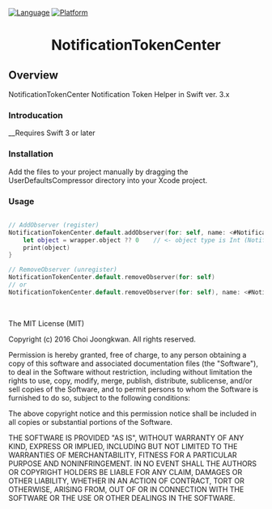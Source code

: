 

[![Language](http://img.shields.io/badge/language-swift-brightgreen.svg?style=flat)](https://developer.apple.com/swift)
[![Platform](https://img.shields.io/cocoapods/p/DeepLinkSDK.svg?style=flat)](https://developer.apple.com/ios)

<h1 align="center">NotificationTokenCenter</h1>

Overview
-------------
NotificationTokenCenter Notification Token Helper in Swift ver. 3.x<br/>

### Introducation

__Requires Swift 3 or later<br/>

### Installation

Add the files to your project manually by dragging the UserDefaultsCompressor directory into your Xcode project.


### Usage


```swift

// AddObserver (register)
NotificationTokenCenter.default.addObserver(for: self, name: <#Notification.Name#>) { (wrapper: NotificationWrapper<Int>) in
	let object = wrapper.object ?? 0	// <- object type is Int (NotificationWrapper<Int>)
	print(object)
}

// RemoveObserver (unregister)
NotificationTokenCenter.default.removeObserver(for: self)
// or
NotificationTokenCenter.default.removeObserver(for: self), name: <#Notification.Name#>)
```

<br>

The MIT License (MIT)

Copyright (c) 2016 Choi Joongkwan. All rights reserved.

Permission is hereby granted, free of charge, to any person obtaining a copy
of this software and associated documentation files (the "Software"), to deal
in the Software without restriction, including without limitation the rights
to use, copy, modify, merge, publish, distribute, sublicense, and/or sell
copies of the Software, and to permit persons to whom the Software is
furnished to do so, subject to the following conditions:

The above copyright notice and this permission notice shall be included in all
copies or substantial portions of the Software.

THE SOFTWARE IS PROVIDED "AS IS", WITHOUT WARRANTY OF ANY KIND, EXPRESS OR
IMPLIED, INCLUDING BUT NOT LIMITED TO THE WARRANTIES OF MERCHANTABILITY,
FITNESS FOR A PARTICULAR PURPOSE AND NONINFRINGEMENT. IN NO EVENT SHALL THE
AUTHORS OR COPYRIGHT HOLDERS BE LIABLE FOR ANY CLAIM, DAMAGES OR OTHER
LIABILITY, WHETHER IN AN ACTION OF CONTRACT, TORT OR OTHERWISE, ARISING FROM,
OUT OF OR IN CONNECTION WITH THE SOFTWARE OR THE USE OR OTHER DEALINGS IN THE
SOFTWARE.
